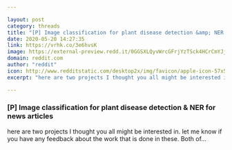 ```yaml
---

layout: post
category: threads
title: "[P] Image classification for plant disease detection &amp; NER for news articles"
date: 2020-05-20 14:27:35
link: https://vrhk.co/3e6hvsK
image: https://external-preview.redd.it/0GGSXLQyvWrcGFrjYzTSck4HCrCmYJj3cPTuQaQqSDw.jpg?width=480&height=251.308900524&auto=webp&crop=480:251.308900524,smart&s=ea72936819d7ad70f8b19734167a0af8be277a22
domain: reddit.com
author: "reddit"
icon: http://www.redditstatic.com/desktop2x/img/favicon/apple-icon-57x57.png
excerpt: "here are two projects I thought you all might be interested in. let me know if you have any feedback about the work that is done in these. Both of..."

---
```


### [P] Image classification for plant disease detection &amp; NER for news articles

here are two projects I thought you all might be interested in. let me know if you have any feedback about the work that is done in these. Both of...